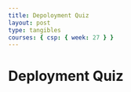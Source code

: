 ```yaml
---
title: Depoloyment Quiz
layout: post
type: tangibles
courses: { csp: { week: 27 } }
---
```


# Deployment Quiz